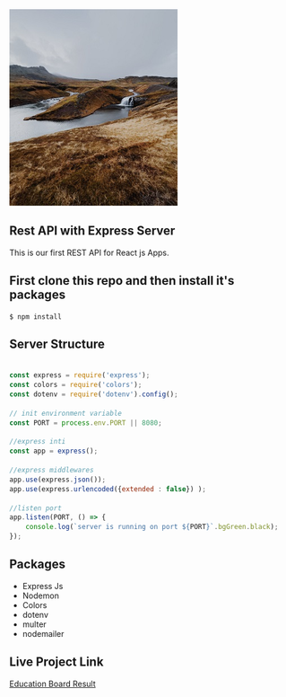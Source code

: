 <img src="./nature02.jpeg">

## Rest API with Express Server


This is our first REST API for React js Apps.

## First clone this repo and then install it's packages

``` console
$ npm install 
```

## Server Structure

```js

const express = require('express');
const colors = require('colors');
const dotenv = require('dotenv').config();

// init environment variable 
const PORT = process.env.PORT || 8080;

//express inti
const app = express();

//express middlewares
app.use(express.json());
app.use(express.urlencoded({extended : false}) );

//listen port 
app.listen(PORT, () => {
    console.log(`server is running on port ${PORT}`.bgGreen.black);
});

```

## Packages

* Express Js
* Nodemon
* Colors
* dotenv
* multer
* nodemailer

## Live Project Link
[Education Board Result](http://www.educationboardresults.gov.bd/)